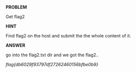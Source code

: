 __PROBLEM__

Get flag2

__HINT__

Find flag2 on the host and submit the the whole content of it.

__ANSWER__

go into the flag2.txt dir and we got the flag2..

_flag{db6029f93797df27262460156bfbe0b9}_
